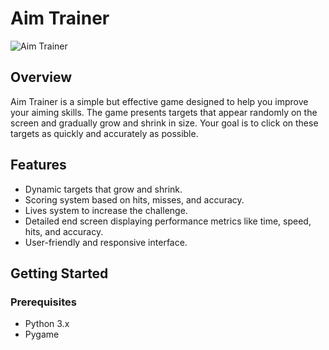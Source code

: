 # Aim Trainer

![Aim Trainer](path/to/your/screenshot.png)

## Overview

Aim Trainer is a simple but effective game designed to help you improve your aiming skills. The game presents targets that appear randomly on the screen and gradually grow and shrink in size. Your goal is to click on these targets as quickly and accurately as possible.

## Features

- Dynamic targets that grow and shrink.
- Scoring system based on hits, misses, and accuracy.
- Lives system to increase the challenge.
- Detailed end screen displaying performance metrics like time, speed, hits, and accuracy.
- User-friendly and responsive interface.

## Getting Started

### Prerequisites

- Python 3.x
- Pygame


